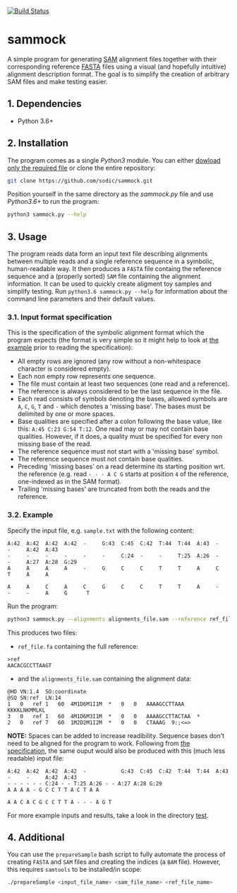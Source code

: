 [![Build Status](https://travis-ci.org/sodic/sammock.svg?branch=master)](https://travis-ci.org/sodic/sammock)

# sammock
A simple program for generating [SAM](https://samtools.github.io/hts-specs/SAMv1.pdf) alignment files together with their corresponding reference [FASTA](https://en.wikipedia.org/wiki/FASTA_format) files using a visual (and hopefully intuitive) alignment description format. The goal is to simplify the creation of arbitrary SAM files and make testing easier. 

## 1. Dependencies
- Python 3.6+

## 2. Installation
The program comes as a single _Python3_ module. You can either [dowload only the required file](sammock.py) or clone the entire repository:
```bash
git clone https://github.com/sodic/sammock.git
```
Position yourself in the same directory as the _sammock.py_ file and use _Python3.6+_ to run the program:
```bash
python3 sammock.py --help
```
## 3. Usage
The program reads data form an input text file describing alignments between multiple reads and a single reference sequence in a symbolic, human-readable way. It then produces a `FASTA` file containg the reference sequence and a (properly sorted) `SAM` file containing the alignment information. It can be used to quickly create aligment toy samples and simplify testing. Run `python3.6 sammock.py --help` for information about the command line parameters and their default values.


### 3.1. Input format specification
This is the specification of the symbolic alignment format which the program expects (the format is very simple so it might help to look at [the example](#32-example) prior to reading the specification):
- All empty rows are ignored (any row without a non-whitespace character is considered empty).
- Each non empty row represents one sequence.
- The file must contain at least two sequences (one read and a reference).
- The reference is always considered to be the last sequence in the file.
- Each read consists of symbols denoting the bases, allowed symbols are `A`, `C`, `G`, `T` and `-` which denotes a 'missing base'. The bases must be delimited by one or more spaces.
- Base qualities are specified after a colon following the base value, like this: `A:45 C:23 G:54 T:12`. One read may or may not contain base qualities. However, if it does, a quality must be specified for every non missing base of the read.
- The reference sequence must not start with a 'missing base' symbol.
- The reference sequence must not contain base qualities.
- Preceding 'missing bases' on a read determine its starting position wrt. the reference (e.g. read `- - - A C G` starts at position `4` of the reference, one-indexed as in the SAM format).
- Trailing 'missing bases' are truncated from both the reads and the reference.

### 3.2. Example
Specify the input file, e.g. `sample.txt` with the following content:
```
A:42  A:42  A:42  A:42  -     G:43  C:45  C:42  T:44  T:44  A:43  -     -     A:42  A:43
-     -     -     -     -     -     C:24  -     -     T:25  A:26  -     -     A:27  A:28  G:29
A     A     A     A     -     G     C     C     T     T     A     C     T     A     A

A     A     C     A     C     G     C     C     T     T     A     -     -     -     A     G      T
```
Run the program:
```bash
python3 sammock.py --alignments alignments_file.sam --reference ref_file.fa
```
This produces two files: 
- `ref_file.fa` containing the full reference:
```
>ref
AACACGCCTTAAGT
```
- and the `alignments_file.sam` containing the alignment data:
```
@HD	VN:1.4	SO:coordinate
@SQ	SN:ref	LN:14
1	0	ref	1	60	4M1D6M1I1M	*	0	0	AAAAGCCTTAAA	KKKKLNKMMLKL
3	0	ref	1	60	4M1D6M3I1M	*	0	0	AAAAGCCTTACTAA	*
2	0	ref	7	60	1M2D2M1I2M	*	0	0	CTAAAG	9:;<=>
```

**NOTE:** Spaces can be added to increase readibility. Sequence bases don't need to be aligned for the program to work. Following from [the specification](#31-input-format-specification), the same ouput would also be produced with this (much less readable) input file:
```
A:42  A:42  A:42  A:42  -           G:43  C:45  C:42  T:44  T:44  A:43  -     -     A:42  A:43
- - - - - - C:24 - - T:25 A:26 - - A:27 A:28 G:29
A A A A - G C C T T A C T A A

A A C A C G C C T T A - - - A G T
```
For more example inputs and results, take a look in the directory [test](test).

## 4. Additional
You can use the `prepareSample` bash script to fully automate the process of creating `FASTA` and `SAM` files and creating the indices (a `BAM` file). However, this requires `samtools` to be installed/in scope:
```bash
./prepareSample <input_file_name> <sam_file_name> <ref_file_name>
```
